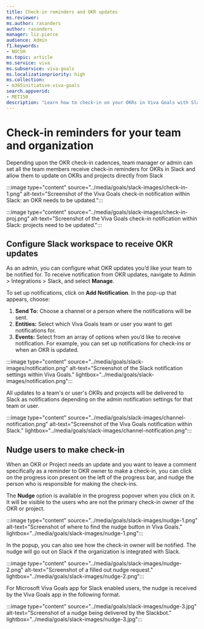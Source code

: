 ```yaml
---
title: Check-in reminders and OKR updates
ms.reviewer: 
ms.author: rasanders
author: rasanders
manager: liz.pierce
audience: Admin
f1.keywords:
- NOCSH
ms.topic: article
ms.service: viva
ms.subservice: viva-goals
ms.localizationpriority: high
ms.collection:  
- m365initiative-viva-goals  
search.appverid:
- MET150
description: "Learn how to check-in on your OKRs in Viva Goals with Slack"
---
```


# Check-in reminders for your team and organization

Depending upon the OKR check-in cadences, team manager or admin can set all the team members receive check-in reminders for OKRs in Slack and allow them to update on OKRs and projects directly from Slack 
  
:::image type="content" source="../media/goals/slack-images/check-in-1.png" alt-text="Screenshot of the Viva Goals check-in notification within Slack: an OKR needs to be updated.":::

:::image type="content" source="../media/goals/slack-images/check-in-proj.png" alt-text="Screenshot of the Viva Goals check-in notification within Slack: projects need to be updated.":::

## Configure Slack workspace to receive OKR updates 

As an admin, you can configure what OKR updates you’d like your team to be notified for.  To receive notification from OKR updates, navigate to Admin > Integrations > Slack, and select **Manage**. 

To set up notifications, click on **Add Notification**. In the pop-up that appears, choose: 

1. **Send To:** Choose a channel or a person where the notifications will be sent. 
2. **Entities:** Select which Viva Goals team or user you want to get notifications for. 
3. **Events:** Select from an array of options when you’d like to receive notification. For example, you can set up notifications for check-ins or when an OKR is updated.  

:::image type="content" source="../media/goals/slack-images/notification.png" alt-text="Screenshot of the Slack notification settings within Viva Goals." lightbox="../media/goals/slack-images/notification.png":::

All updates to a team's or user's OKRs and projects will be delivered to Slack as notifications depending on the admin notification settings for that team or user. 

:::image type="content" source="../media/goals/slack-images/channel-notification.png" alt-text="Screenshot of the Viva Goals notification within Slack." lightbox="../media/goals/slack-images/channel-notification.png":::

## Nudge users to make check-in 

When an OKR or Project needs an update and you want to leave a comment specifically as a reminder to OKR owner to make a check-in, you can click on the progress icon present on the left of the progress bar, and nudge the person who is responsible for making the check-ins. 

The **Nudge** option is available in the progress popover when you click on it. It will be visible to the users who are not the primary check-in owner of the OKR or project.

 :::image type="content" source="../media/goals/slack-images/nudge-1.png" alt-text="Screenshot of where to find the nudge button in Viva Goals." lightbox="../media/goals/slack-images/nudge-1.png":::

In the popup, you can also see how the check-in owner will be notified. The nudge will go out on Slack if the organization is integrated with Slack. 

 :::image type="content" source="../media/goals/slack-images/nudge-2.png" alt-text="Screenshot of a filled out nudge request." lightbox="../media/goals/slack-images/nudge-2.png":::

For Microsoft Viva Goals app for Slack enabled users, the nudge is received by the Viva Goals app in the following format.

 :::image type="content" source="../media/goals/slack-images/nudge-3.jpg" alt-text="Screenshot of a nudge being delivered by the Slackbot." lightbox="../media/goals/slack-images/nudge-3.jpg":::
